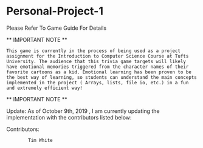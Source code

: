 # Personal-Project-1

 Please Refer To Game Guide For Details
 
 ** IMPORTANT NOTE **
 
    This game is currently in the process of being used as a project assignment for the Introduction to Computer Science Course at Tufts University. The audience that this trivia game targets will likely have emotional memories triggered from the character names of their favorite cartoons as a kid. Emotional learning has been proven to be the best way of learning, so students can understand the main concepts implemented in the project ( Arrays, lists, file io, etc.) in a fun and extremely efficient way! 
    
 ** IMPORTANT NOTE **
 
 
 
 
 Update: As of October 9th, 2019 , I am currently updating the implementation with the contributors listed below:
 
 Contributors:
          
            Tim White
